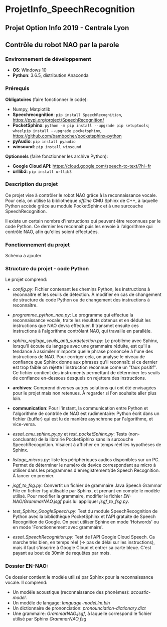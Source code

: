 # ProjetInfo_SpeechRecognition
## Projet Option Info 2019 - Centrale Lyon
## Contrôle du robot NAO par la parole

### Environnement de développement
* **OS**: Windows 10
* **Python**: 3.6.5, distribution Anaconda

### Prérequis
**Obligatoires** (faire fonctionner le code):
* Numpy, Matplotlib
* **Speechrecognition**: `pip install SpeechRecognition`, https://pypi.org/project/SpeechRecognition/
* **PocketSphinx**: `python -m pip install --upgrade pip setuptools`;  `wheelpip install --upgrade pocketsphinx`, https://github.com/bambocher/pocketsphinx-python
* **pyAudio**: `pip install pyaudio`
* **winsound**: `pip install winsound`

**Optionnels** (faire fonctionner les archive Python):
* **Google Cloud API**: https://cloud.google.com/speech-to-text/?hl=fr
* **urllib3**: `pip install urllib3`

### Description du projet
Ce projet vise à contrôler le robot NAO grâce à la reconnaissance vocale. Pour cela, on utilise la bibliothèque *offline* CMU Sphinx de C++, à laquelle Python accède grâce au module PocketSphinx et à une surcouche SpeechRecognition.

Il existe un certain nombre d'instructions qui peuvent être reconnues par le code Python. Ce dernier les reconnaît puis les envoie à l'algorithme qui contrôle NAO, afin qu'elles soient effectuées.

### Fonctionnement du projet
Schéma à ajouter

### Structure du projet - code Python
Le projet comprend:
* *config.py*: Fichier contenant les chemins Python, les instructions à reconnaître et les seuils de détection. À modifier en cas de changement de structure du code Python ou de changement des instructions à reconnaître.

* *programme_python_nao.py*: Le programme qui effectue la reconnaissance vocale, traite les résultats obtenus et en déduit les instructions que NAO devra effectuer. Il transmet ensuite ces instructions à l'algorithme contrôlant NAO, qui travaille en parallèle.

* *sphinx_reglage_seuils_anti_surdetection.py*: Le problème avec Sphinx, lorsqu'il écoute du langage avec une grammaire réduite, est qu'il a tendance à assimiler n'importe quelle phrase prononcée à l'une des instructions de NAO. Pour corriger cela, on analyse le niveau de confiance que Sphinx donne aux phrases qu'il reconnaît: si ce dernier est trop faible on rejette l'instruction reconnue come un "faux positif". Ce fichier contient des instruments permettant de déterminer les seuils de confiance en-dessous desquels on rejettera des instructions.

* **archives**: Comprend diverses autres solutions qui ont été envisagées pour le projet mais non retenues. À regarder si l'on souhaite aller plus loin.

* **communication**: Pour l'instant, la communication entre Python et l'algorithme de contrôle de NAO est rudimentaire: Python écrit dans un fichier (buffer) qui est lu de manière asynchrone par l'algorithme, et vice-versa.



* *essai_cmu_sphinx.py.py* et *test_pocketSphinx.py*: Tests (non-concluants) de la librairie PocketSphinx sans la surcouche SpeechRecognition. Visaient à afficher en temps réel les hypothèses de Sphinx.



* *listage_micros.py*: liste les périphériques audios disponibles sur un PC. Permet de déterminer le numéro de device correspondant au micro à utiliser dans les programmes d'enregistrement/de Speech Recognition. À lancer en premier.

* *jsgf_to_fsg.py*: Convertit un fichier de grammaire Java Speech Grammar File en fichier fsg utilisable par Sphinx, et prenant en compte le modèle utilisé. Pour modifier la grammaire, modifier le fichier *EN-NAO/GrammarNAO.jsgf* puis lui appliquer *jsgf_to_fsg.py*.

* *test_Sphinx_GoogleSpeech.py*: Test du module SpeechRecognition de Python avec la bibliothèque PocketSphinx et l'API gratuite de Speech Recognition de Google. On peut utiliser Sphinx en mode 'Hotwords' ou en mode 'Fonctionnement avec grammaire'.

* *essai_SpeechRecognition.py*: Test de l'API Google Cloud Speech. Ca marche très bien, en temps réel (-> pas de délai sur les instructions), mais il faut s'inscrire à Google Cloud et entrer sa carte bleue. C'est payant au bout de 30min de requêtes par mois.

### Dossier EN-NAO:
Ce dossier contient le modèle utilisé par Sphinx pour la reconnaissance vocale. Il comprend:
* Un modèle acoustique (reconnaissance des phonèmes): *acoustic-model*.
* Un modèle de langage: *language-model.lm.bin*
* Un dictionnaire de prononciation: *pronounciation-dictionary.dict*
* Une grammaire: *GrammarNAO.jsgf*, à laquelle correspond le fichier utilisé par Sphinx *GrammarNAO.fsg*
